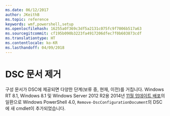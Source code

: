 ```yaml
---
ms.date: 06/12/2017
author: JKeithB
ms.topic: reference
keywords: wmf,powershell,setup
ms.openlocfilehash: 16255a0f369c3df5a2131c075fc9f7006b517a63
ms.sourcegitcommit: cf195b090b3223fa4917206dfec7f0b603873cdf
ms.translationtype: HT
ms.contentlocale: ko-KR
ms.lasthandoff: 04/09/2018
---
```

# <a name="remove-dsc-documents"></a>DSC 문서 제거

구성 문서가 DSC에 제공되면 다양한 단계(보류 중, 현재, 이전)를 거칩니다. Windows RT 8.1, Windows 8.1 및 Windows Server 2012 R2용 2014년 [11월 업데이트 배포](https://support.microsoft.com/kb/3000850)의 일환으로 Windows PowerShell 4.0, `Remove-DscConfigurationDocument`의 DSC에 새 cmdlet이 추가되었습니다.